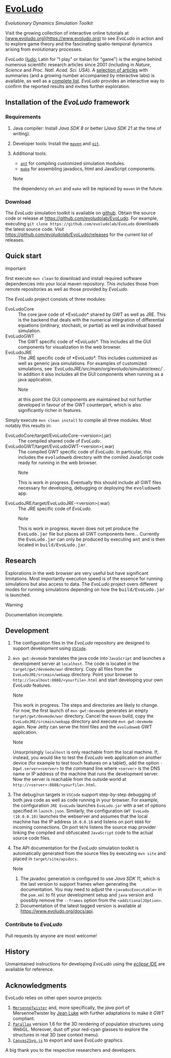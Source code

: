 # **[EvoLudo](https://www.evoludo.org)**
*Evolutionary Dynamics Simulation Toolkit*

Visit the growing collection of interactive online tutorials at [www.evoludo.org](https://www.evoludo.org) to see *EvoLudo* in action and to explore game theory and the fascinating spatio-temporal dynamics arising from evolutionary processes.

*EvoLudo* ([*ludo:*](http://en.wiktionary.org/wiki/ludo) Latin for "I play" or Italian for "game") is the engine behind numerous scientific research articles since 2001 (including in *Nature*, *Science* and *Proc. Natl. Acad. Sci. USA*). A [selection of articles](https://wiki.evoludo.org/index.php?title=Research) with summaries (and a growing number accompanied by interactive labs) is available, as well as a [complete list](https://www.math.ubc.ca/~hauert/). *EvoLudo* provides an interactive way to confirm the reported results and invites further exploration.

## Installation of the *EvoLudo* framework

### Requirements
1. Java compiler: Install *Java SDK 8* or better (*Java SDK 21* at the time of writing).
2. Developer tools: Install the [`maven`](https://maven.apache.org) and [`git`](https://git-scm.com/downloads).
3. Additional tools:
   - [`ant`](https://ant.apache.org) for compiling customized simulation modules.
   - [`make`](https://www.gnu.org/software/make/) for assembling javadocs, html and JavaScript components.<br>

   > [!NOTE]
   > the dependency on `ant` and `make` will be replaced by `maven` in the future.

### Download
The *EvoLudo* simulation toolkit is available on [github](https://github.com/evoludolab/EvoLudo). Obtain the source code or release at https://github.com/evoludolab/EvoLudo. For example, executing `git clone https://github.com/evoludolab/EvoLudo` downloads the latest source code. Visit https://github.com/evoludolab/EvoLudo/releases for the current list of releases.


## Quick start
> [!IMPORTANT]
> first execute `mvn clean` to download and install required software dependencies into your local maven repository. This includes those from remote repositories as well as those provided by *EvoLudo*.

The *EvoLudo* project consists of three modules:
<dl>
<dt>EvoLudoCore
<dd>The core jave code of *EvoLudo* shared by GWT as well as JRE. This is the backend that deals with the numerical integration of differential equations (ordinary, stochasti, or partial) as well as individual based simulation.
<dt>EvoLudoGWT
<dd>The GWT specific code of *EvoLudo*. This includes all the GUI components for visualization in the web browser.
<dt>EvoLudoJRE
<dd>The JRE specific code of *EvoLudo*. This includes customized as well as generic java simulations. For examples of customized simulations, see `EvoLudoJRE/src/main/org/evoludo/simulator/exec/`. In addition it also includes all the GUI components when running as a java application. <br>

   > [!NOTE]
   > at this point the GUI components are maintained but not further developed in favour of the GWT counterpart, which is also significantly richer in features. 
</dl>

Simply execute `mvn clean install` to compile all three modules. Most notably this results in:
<dl>
<dt>EvoLudoCore/target/EvoLudoCore-<&ZeroWidthSpace;version>(.jar)</dt>
<dd>The compiled shared code of <i>EvoLudo</i>.</dd>
<dt>EvoLudoGWT/target/EvoLudoGWT-<&ZeroWidthSpace;version>(.war)</dt>
<dd>The compiled GWT specific code of <i>EvoLudo</i>. In particular, this includes the <tt>evoludoweb</tt> directory with the comiled JavaScript code ready for running in the web browser.<br>

   > [!NOTE]
   > This is work in progress. Eventually this should include all GWT files necessary for developing, debugging or deploying the <tt>evoludoweb</tt> app.</dd>
<dt>EvoLudoJRE/target/EvoLudoJRE-<&ZeroWidthSpace;version>(.war)</dt>
<dd>The JRE specific code of <i>EvoLudo</i>. <br>

   > [!NOTE]
   > This is work in progress. <tt>maven</tt> does not yet produce the <tt>EvoLudo.jar</tt> file but places all GWT components here... Currently the <tt>EvoLudo.jar</tt> can only be produced by executing <tt>ant</tt> and is then located in <tt>build/EvoLudo.jar</tt>.</dd>
</dl>

## Research
Explorations in the web browser are very useful but have significant limitations. Most importantly execution speed is of the essence for running simulations but also access to data. The *EvoLudo* project overs different modes for running simulations depending on how the <tt>build/EvoLudo.jar</tt> is launched.

> [!WARNING]
> Documentation incomplete.

<!-- Next, there are two options to choose:

1. Build a `jar` executable to run simulations with `java`:<br>
Execute `ant EvoLudo` to compile and build the `java` application for running generic *EvoLudo* simulations. Depending on the command line options this runs with or without a GUI. For customised simulations, see examples in `src/org/evoludo/jre/simulator/exec/`.
2. Translate the `java` code into `JavaScript` to run with a GUI in a web browser:<br>
Execute `mvn gwt:compile` to convert the `java` code into a `JavaScript` web application. The compiled code is in the `target/EvoLudo-x.x.x/evoludoweb` directory. The `evoludoweb` directory then needs to be copied to a webserver together with `.(x)html` files that load the *EvoLudo* web application (see `war` directory and section 'Developement').<br>
Alternatively, executing `ant gwt-build` does the same but places the compiled code into `war/evoludoweb` directory. The `war` directory includes several `.(x)html` files that may be useful to test (and for the rapid development of) the web application. This means you can open one of them, e.g. `TestEvoLudoLabs.html` and the freshly compiled *EvoLudo* web application is loaded ready to satisfy your evolutionary curiosity. -->

## Development
1. The configuration files in the *EvoLudo* repository are designed to support development using [`VSCode`](https://code.visualstudio.com).
2. `mvn gwt:devmode` translates the java code into `JavaScript` and launches a development server at `localhost`. The code is located in the `target/gwt/devmode/war` directory. Copy all files from the `EvoLudoJRE/srcmain/webapp` directory. Point your browser to `http://localhost:8888/<yourfile>.html` and start developing your own *EvoLudo* features.<br>

   > [!NOTE]
   > This work in progress. The steps and directories are likely to change. For now, the first launch of `mvn gwt:devmode` generates an empty `target/gwt/devmode/war` directory. Cancel the `maven` build, copy the `EvoLudoJRE/srcmain/webapp` directory and execute `mvn gwt:devmode` again. Now Jetty can serve the html files and the `evoludoweb` GWT application.

   > [!NOTE]
   > Unsurprisingly `localhost` is only reachable from the local machine. If, instead, you would like to test the *EvoLudo* web application on another device (for example to test touch features on a tablet), add the option `-Dgwt.server=<server>` to the command line where `<server>` is the DNS name or IP address of the machine that runs the development server. Now the server is reachable from the outside world at `http://<server>:8888/<yourfile>.html`.

3. The debug/run targets in `VSCode` support step-by-step debugging of both java code as well as code running in your browser. For example, the configuration `JRE EvoLudo` launches `EvoLudo.jar` with a set of options specified in `launch.json`. Similarly, the configuration `GWT EvoLudo (10.0.0.10)` launches the webserver and assumes that the local machine has the IP address `10.0.0.10` and listens on port `8888` for incoming connections. On port `9876` listens the source map provider linking the compiled and obfuscated `JavaScript` code to the actual source code files.

4. The API documentation for the *EvoLudo* simulation toolkit is automatically generated from the source files by executing `mvn site` and placed in `target/site/apidocs`. <br>

   > [!NOTE]
   > 1. The javadoc generation is configured to use <i>Java SDK 11</i>, which is the last version to support frames when generating the documentation. You may need to adjust the `<javadocExecutable>` in the `pom.xml` to fit your development setup and `java` version and possibly remove the `--frames` option from the `<additionalJOption>`. 
   > 2. Documentation of the latest tagged version is available at https://www.evoludo.org/docs/api. 

### Contribute to *EvoLudo*
Pull requests by anyone are most welcome!

## History
Unmaintained instructions for developing *EvoLudo* using the [*eclipse* IDE](docs/installation/ECLIPSE.md) are available for reference.

## Acknowledgments
EvoLudo relies on other open source projects:
1. [`MersenneTwister`](http://www.math.sci.hiroshima-u.ac.jp/~m-mat/MT/emt.html) and, more specifically, the *java* port of MersenneTwister by [Jean Luke](https://cs.gmu.edu/~sean/research/) with further adaptations to make it *GWT* compliant.
2. [`Parallax`](https://thothbot.github.io) version 1.6 for the 3D rendering of population structures using WebGL. Moreover, dust off your red-cyan glasses to explore the structures in real 3D (see context menu).
3. [`Canvas2Svg.js`](https://gliffy.github.io/canvas2svg/) to export and save *EvoLudo* graphics.

A big thank you to the respective researchers and developers.
